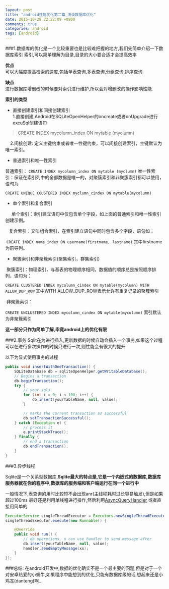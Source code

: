 ```yaml
---
layout: post
title: "android性能优化第二篇_浅谈数据库优化"
date: 2015-10-28 22:22:09 +0800
comments: true
categories: android
tags: [android]
---
```

###1.数据库的优化是一个比较重要也是比较难把握的地方,我们先简单介绍一下数据库索引
索引,可以简单理解为目录,目录的大小要合适才会提高效率

**优点**
<br>可以大幅度提高检索的速度,包括单表查询,多表查询,分组查询,排序查询.

**缺点**
<br>进行数据库增删改的时候要对索引进行维护,所以会对增删改的操作影响性能.
<!--more-->
**索引的类型**

* 直接创建索引和间接创建索引
<br>1.直接创建,Android在SQLiteOpenHelper的oncreate或者onUpgrade进行excuSql创建语句
> CREATE INDEX mycolumn_index ON mytable (myclumn)

&nbsp;&nbsp;&nbsp;&nbsp;2.间接创建: 定义主键约束或者唯一性键约束，可以间接创建索引，主键默认为唯一索引。

* 普通索引和唯一性索引

普通索引：
`CREATE INDEX mycolumn_index ON mytable (myclumn)`
唯一性索引：保证在索引列中的全部数据是唯一的，对聚簇索引和非聚簇索引都可以使用，语句为

`CREATE UNIQUE COUSTERED INDEX myclumn_cindex ON mytable(mycolumn)`
 
* 单个索引和复合索引
 
&nbsp;&nbsp;&nbsp;&nbsp;&nbsp;单个索引：索引建立语句中仅包含单个字段，如上面的普通索引和唯一性索引创建示例。

&nbsp;&nbsp;&nbsp;复合索引：又叫组合索引，在索引建立语句中同时包含多个字段，语句如：

&nbsp;`CREATE INDEX name_index ON username(firstname, lastname)`
其中firstname为前导列。
 
* 聚簇索引和非聚簇索引(聚集索引，群集索引)

&nbsp;聚簇索引：物理索引，与基表的物理顺序相同，数据值的顺序总是按照顺序排列，语句为：

`CREATE CLUSTERED INDEX mycolumn_cindex ON mytable(mycolumn) WITH ALLOW_DUP_ROW`
其中WITH ALLOW_DUP_ROW表示允许有重复记录的聚簇索引

&nbsp;非聚簇索引：

`CREATE UNCLUSTERED INDEX mycolumn_cindex ON mytable(mycolumn)`
索引默认为非聚簇索引

**这一部分只作为简单了解,毕竟android上的优化有限**

###2.事务
Sqlit在为进行插入,更新数据的时候自动会插入一个事务,如果这个过程可以在进行多次操作的时候只进行一次,则性能会有很大的提升

以下为显式使用事务的过程
```java
public void insertWithOneTransaction() {
    SQLiteDatabase db = sqliteOpenHelper.getWritableDatabase();
    // Begins a transaction
    db.beginTransaction();
    try {
        // your sqls
        for (int i = 0; i < 100; i++) {
            db.insert(yourTableName, null, value);
        }

        // marks the current transaction as successful
        db.setTransactionSuccessful();
    } catch (Exception e) {
        // process it
        e.printStackTrace();
    } finally {
        // end a transaction
        db.endTransaction();
    }
}
```

###3.异步线程

Sqlite是一个关系型数据库,**Sqlite最大的特点是,它是一个内嵌式的数据库,数据库服务器就在你的程序中,数据库的服务端和客户端运行在同一个进行中**

一般情况下,表查询的用时比较短不会出现anr(主线程耗时过长容易触发),但是如果超过100ms 最好还是利用单线程进行操作,然后利用[AsyncQueryHandler](http://developer.android.com/intl/zh-cn/reference/android/content/AsyncQueryHandler.html) 或者直接用简单的
```java
ExecutorService singleThreadExecutor = Executors.newSingleThreadExecutor();
singleThreadExecutor.execute(new Runnable() {

	@Override
	public void run() {
		// db operetions, u can use handler to send message after
		db.insert(yourTableName, null, value);
		handler.sendEmptyMessage(xx);
	}
});
```

###总结:
在android开发中,数据的优化确实不是一个最主要的问题,但是对于一个对安卓热爱的小蜗牛,如果程序中能想到的优化,只能有数据库级的话,想起来还是小鸡冻(danteng)啊...